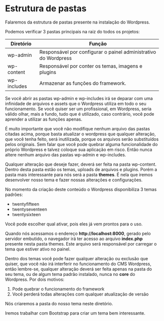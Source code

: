 # Estrutura de pastas

Falaremos da estrutura de pastas presente na instalação do Wordpress.

Podemos verificar 3 pastas principais na raiz do todos os projetos:

Diretório | Função
----------- | ----------
wp-admin | Responsável por configurar o painel administrativo do Wordpress
wp-content | Responsável por conter os temas, imagens e plugins
wp-includes | Armazenar as funções do framework.

Se você abrir as pastas wp-admin e wp-includes irá se deparar com uma infinidade de arquivos e assets que o Wordpress utiliza em todo o seu funcionamento. Se você quiser ser um profissional, em Wordpress, seria válido olhar, mais a fundo, tudo que é utilizado, caso contrário, você pode aprender a utilizar as funções apenas.

É muito importante que você não modifique nenhum arquivo das pastas citadas acima, porque basta atualizar o wordpress que qualquer alteração, que você tenha feito, será inutilizada, porque os arquivos serão substituídos pelos originais. Sem falar que você pode quebrar alguma funcionalidade do próprio Wordpress e talvez coloque sua aplicação em risco. Então nunca altere nenhum arquivo das pastas wp-admin e wp-includes.

Qualquer alteração que deseje fazer, deverá ser feita na pasta wp-content. Dentro desta pasta estão os temas, uploads de arquivos e plugins. Porém a pasta mais interessante para nós será a pasta **themes**. É nela que iremos desenvolver nosso tema e fazer nossas alterações e configurações.

No momento da criação deste conteúdo o Wordpress disponibiliza 3 temas padrões:

* twentyfifteen
* twentyseventeen
* twentysixteen

Você pode escolher qual ativar, pois eles já vem prontos para o uso.

Quando nós acessamos o endereço **http://localhost:8000**, gerado pelo servidor embutido, o navegador irá ter acesso ao arquivo **index.php** presente nesta pasta themes. Este arquivo será responsável por carregar o tema que estiver ativo no painel.

Dentro dos temas você pode fazer qualquer alteração ou exclusão que quiser, que você não irá interferir no funcionamento do CMS Wordpress, então lembre-se, qualquer alteração deverá ser feita apenas na pasta do seu tema, ou de algum tema padrão instalado, nunca no **core** do Wordpress. Por dois motivos:

1. Pode quebrar o funcionamento do framework
2. Você perderá todas alterações com qualquer atualização de versão

Nós criaremos a pasta do nosso tema neste diretório.

Iremos trabalhar com Bootstrap para criar um tema bem interessante.